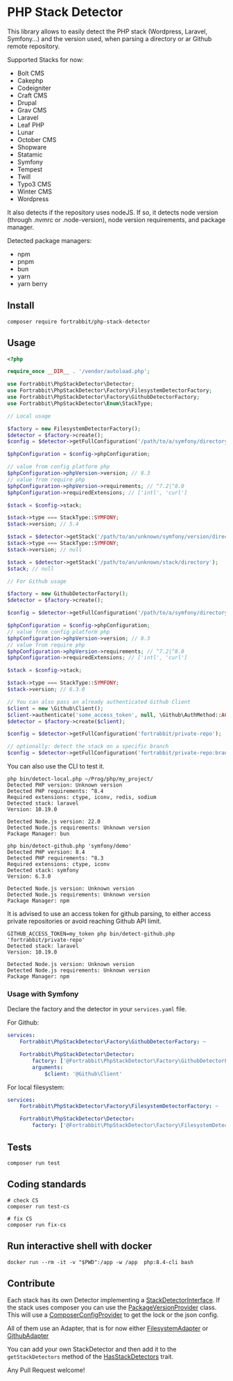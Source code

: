 # PHP Stack Detector

This library allows to easily detect the PHP stack (Wordpress, Laravel, Symfony…) and the version used, when parsing a directory or ar Github remote repository.

Supported Stacks for now:

- Bolt CMS
- Cakephp
- Codeigniter
- Craft CMS
- Drupal
- Grav CMS
- Laravel
- Leaf PHP
- Lunar
- October CMS
- Shopware
- Statamic
- Symfony
- Tempest
- Twill
- Typo3 CMS
- Winter CMS
- Wordpress

It also detects if the repository uses nodeJS. If so, it detects node version (through .nvmrc or .node-version), node version requirements, and package manager.

Detected package managers:

- npm
- pnpm
- bun
- yarn
- yarn berry

## Install

```
composer require fortrabbit/php-stack-detector
```

## Usage

```php
<?php

require_once __DIR__ . '/vendor/autoload.php';

use Fortrabbit\PhpStackDetector\Detector;
use Fortrabbit\PhpStackDetector\Factory\FilesystemDetectorFactory;
use Fortrabbit\PhpStackDetector\Factory\GithubDetectorFactory;
use Fortrabbit\PhpStackDetector\Enum\StackType;

// Local usage

$factory = new FilesystemDetectorFactory();
$detector = $factory->create();
$config = $detector->getFullConfiguration('/path/to/a/symfony/directory');

$phpConfiguration = $config->phpConfiguration;

// value from config platform php
$phpConfiguration->phpVersion->version; // 8.3
// value from require php
$phpConfiguration->phpVersion->requirements; // ^7.2|^8.0
$phpConfiguration->requiredExtensions; // ['intl', 'curl']

$stack = $config->stack;

$stack->type === StackType::SYMFONY;
$stack->version; // 5.4

$stack = $detector->getStack('/path/to/an/unknown/symfony/version/directory');
$stack->type === StackType::SYMFONY;
$stack->version; // null

$stack = $detector->getStack('/path/to/an/unknown/stack/directory');
$stack; // null

// For Github usage

$factory = new GithubDetectorFactory();
$detector = $factory->create();

$config = $detector->getFullConfiguration('/path/to/a/symfony/directory');

$phpConfiguration = $config->phpConfiguration;
// value from config platform php
$phpConfiguration->phpVersion->version; // 8.3
// value from require php
$phpConfiguration->phpVersion->requirements; // ^7.2|^8.0
$phpConfiguration->requiredExtensions; // ['intl', 'curl']

$stack = $config->stack;

$stack->type === StackType::SYMFONY;
$stack->version; // 6.3.0

// You can also pass an already authenticated Github Client
$client = new \Github\Client();
$client->authenticate('some_access_token', null, \Github\AuthMethod::ACCESS_TOKEN);
$detector = $factory->create($client);

$config = $detector->getFullConfiguration('fortrabbit/private-repo');

// optionally: detect the stack on a specific branch 
$config = $detector->getFullConfiguration('fortrabbit/private-repo:branch-name');
```

You can also use the CLI to test it.

```
php bin/detect-local.php ~/Prog/php/my_project/
Detected PHP version: Unknown version
Detected PHP requirements: ^8.4
Required extensions: ctype, iconv, redis, sodium
Detected stack: laravel
Version: 10.19.0

Detected Node.js version: 22.0
Detected Node.js requirements: Unknown version
Package Manager: bun

php bin/detect-github.php 'symfony/demo'
Detected PHP version: 8.4
Detected PHP requirements: ^8.3
Required extensions: ctype, iconv
Detected stack: symfony
Version: 6.3.0

Detected Node.js version: Unknown version
Detected Node.js requirements: Unknown version
Package Manager: npm
```

It is advised to use an access token for github parsing, to either access private repositories or avoid reaching Github API limit.

```
GITHUB_ACCESS_TOKEN=my_token php bin/detect-github.php 'fortrabbit/private-repo'
Detected stack: laravel
Version: 10.19.0

Detected Node.js version: Unknown version
Detected Node.js requirements: Unknown version
Package Manager: npm
```

### Usage with Symfony

Declare the factory and the detector in your `services.yaml` file.

For Github:

```yaml
services:
    Fortrabbit\PhpStackDetector\Factory\GithubDetectorFactory: ~

    Fortrabbit\PhpStackDetector\Detector:
        factory: ['@Fortrabbit\PhpStackDetector\Factory\GithubDetectorFactory', 'create']
        arguments:
            $client: '@Github\Client'
```

For local filesystem:

```yaml
services:
    Fortrabbit\PhpStackDetector\Factory\FilesystemDetectorFactory: ~

    Fortrabbit\PhpStackDetector\Detector:
        factory: ['@Fortrabbit\PhpStackDetector\Factory\FilesystemDetectorFactory', 'create']
```

## Tests

```
composer run test
```

## Coding standards

```
# check CS
composer run test-cs
```

```
# fix CS
composer run fix-cs
```

## Run interactive shell with docker

```shell
docker run --rm -it -v "$PWD":/app -w /app  php:8.4-cli bash
```

## Contribute

Each stack has its own Detector implementing a [StackDetectorInterface](src/StackDetectorInterface.php).
If the stack uses composer you can use the [PackageVersionProvider](src/Composer/PackageVersionProvider.php) class.
This will use a [ComposerConfigProvider](src/Composer/ComposerConfigProvider.php) to get the lock or the json config.

All of them use an Adapter, that is for now either [FilesystemAdapter](src/DirectoryCrawler/FilesystemAdapter.php) or [GithubAdapter](src/DirectoryCrawler/GithubAdapter.php)

You can add your own StackDetector and then add it to the `getStackDetectors` method of the [HasStackDetectors](src/Factory/HasStackDetectors.php) trait.

Any Pull Request welcome!
